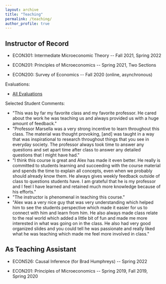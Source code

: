 ```yaml
---
layout: archive
title: "Teaching"
permalink: /teaching/
author_profile: true
---
```


## Instructor of Record

- ECON301: Intermediate Microeconomic Theory -- Fall 2021, Spring 2022

- ECON201: Principles of Microeconomics -- Spring 2021, Two Sections

- ECON200: Survey of Economics -- Fall 2020 (online, asynchronous)

Evaluations:
- [All Evaluations](/files/Evals.pdf)
             
Selected Student Comments:
- "This was by far my favorite class and my favorite professor. He cared about the work he was teaching us and always
provided us with a huge amount of feedback."
- "Professor Marsella was a very strong incentive to learn throughout this class. The material was thought provoking, \[and] was taught in a way that was inspirational to research throughout things that you see in everyday society. The professor always took time to answer any questions and set apart time after class to answer any detailed questions that I might have had."
- "I think this course is great and Alex has made it even better. He really is committed to students learning and succeeding with the course material and spends the time to explain all concepts, even when we probably should already know them. He always gives weekly feedback outside of class to questions students have. I am grateful that he is my professor and I feel I have learned and retained much more knowledge because of his efforts."
- "The instructor is phenomenal in teaching this course."
- "Alex was a very nice guy that was very understanding which helped him to see the students perspective which made it easier for us to connect with him and learn from him. He also always made class relate to the real world which added a little bit of fun and made me more interested in what was going on in the class. He also had very good organized slides and you could tell he was passionate and really liked what he was teaching which made me feel more involved in class."



## As Teaching Assistant

- ECON526: Causal Inference (for Brad Humphreys) -- Spring 2022

- ECON201: Principles of Microeconomics -- Spring 2019, Fall 2019, Spring 2020 



